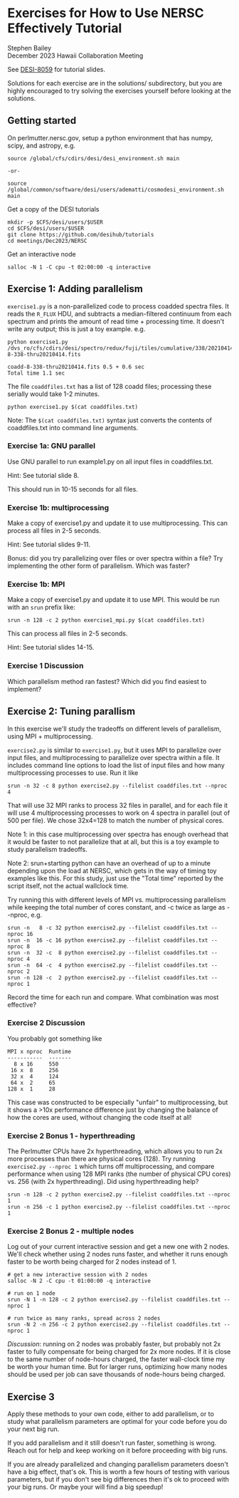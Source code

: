 # Exercises for How to Use NERSC Effectively Tutorial

Stephen Bailey<br>
December 2023 Hawaii Collaboration Meeting

See [DESI-8059](https://desi.lbl.gov/DocDB/cgi-bin/private/ShowDocument?docid=8059) for tutorial slides.

Solutions for each exercise are in the solutions/ subdirectory, but
you are highly encouraged to try solving the exercises yourself before
looking at the solutions.

## Getting started

On perlmutter.nersc.gov, setup a python environment that has
numpy, scipy, and astropy, e.g.
```
source /global/cfs/cdirs/desi/desi_environment.sh main

-or-

source /global/common/software/desi/users/adematti/cosmodesi_environment.sh main
```

Get a copy of the DESI tutorials
```
mkdir -p $CFS/desi/users/$USER
cd $CFS/desi/users/$USER
git clone https://github.com/desihub/tutorials
cd meetings/Dec2023/NERSC
```

Get an interactive node
```
salloc -N 1 -C cpu -t 02:00:00 -q interactive
```

## Exercise 1: Adding parallelism

`exercise1.py` is a non-parallelized code to process coadded spectra
files.  It reads the `R_FLUX` HDU, and subtracts a median-filtered
continuum from each spectrum and prints the amount of read time + processing
time.  It doesn't write any output; this is just a toy example.  e.g.
```
python exercise1.py /dvs_ro/cfs/cdirs/desi/spectro/redux/fuji/tiles/cumulative/338/20210414/coadd-8-338-thru20210414.fits

coadd-8-338-thru20210414.fits 0.5 + 0.6 sec
Total time 1.1 sec
```

The file `coaddfiles.txt` has a list of 128 coadd files;
processing these serially would take 1-2 minutes.
```
python exercise1.py $(cat coaddfiles.txt)
```
Note: The `$(cat coaddfiles.txt)` syntax just converts the contents of
coaddfiles.txt into command line arguments.

### Exercise 1a: GNU parallel

Use GNU parallel to run example1.py on all input files in coaddfiles.txt.

Hint: See tutorial slide 8.

This should run in 10-15 seconds for all files.

### Exercise 1b: multiprocessing

Make a copy of exercise1.py and update it to use multiprocessing.
This can process all files in 2-5 seconds.

Hint: See tutorial slides 9-11.

Bonus: did you try parallelizing over files or over spectra within a file?
Try implementing the other form of parallelism.  Which was faster?

### Exercise 1b: MPI

Make a copy of exercise1.py and update it to use MPI.  This would be run with an
`srun` prefix like:
```
srun -n 128 -c 2 python exercise1_mpi.py $(cat coaddfiles.txt)
```
This can process all files in 2-5 seconds.

Hint: See tutorial slides 14-15.

### Exercise 1 Discussion

Which parallelism method ran fastest?  Which did you find easiest to implement?

## Exercise 2: Tuning parallism

In this exercise we'll study the tradeoffs on different levels of parallelism,
using MPI + multiprocessing.

`exercise2.py` is similar to `exercise1.py`, but it uses MPI to parallelize
over input files, and multiprocessing to parallelize over spectra within a file.
It includes command line options to load the list of input files and how many
multiprocessing processes to use.  Run it like
```
srun -n 32 -c 8 python exercise2.py --filelist coaddfiles.txt --nproc 4
```
That will use 32 MPI ranks to process 32 files in parallel, and for each
file it will use 4 multiprocessing processes to work on 4 spectra in parallel
(out of 500 per file).  We chose 32x4=128 to match the number of physical cores.

Note 1: in this case multiprocessing over spectra has enough overhead that it
would be faster to not parallelize that at all, but this is a toy example
to study parallelism tradeoffs.

Note 2: srun+starting python can have an overhead of up to a minute depending
upon the load at NERSC, which gets in the way of timing toy examples like this.
For this study, just use the "Total time" reported by the script itself,
not the actual wallclock time.

Try running this with different levels of MPI vs. multiprocessing parallelism
while keeping the total number of cores constant, and -c twice as large as
--nproc, e.g.
```
srun -n   8 -c 32 python exercise2.py --filelist coaddfiles.txt --nproc 16
srun -n  16 -c 16 python exercise2.py --filelist coaddfiles.txt --nproc 8 
srun -n  32 -c  8 python exercise2.py --filelist coaddfiles.txt --nproc 4
srun -n  64 -c  4 python exercise2.py --filelist coaddfiles.txt --nproc 2
srun -n 128 -c  2 python exercise2.py --filelist coaddfiles.txt --nproc 1
```

Record the time for each run and compare.  What combination was most effective?

### Exercise 2 Discussion 

You probably got something like
```
MPI x nproc  Runtime
-----------  -------
  8 x 16     550
 16 x  8     256
 32 x  4     124
 64 x  2     65
128 x  1     28
```

This case was constructed to be especially "unfair" to multiprocessing,
but it shows a >10x performance difference just by changing the balance
of how the cores are used, without changing the code itself at all!

### Exercise 2 Bonus 1 - hyperthreading

The Perlmutter CPUs have 2x hyperthreading, which allows you to run 2x more
processes than there are physical cores (128).
Try running `exercise2.py --nproc 1` which turns off multiprocessing, and
compare performance when using 128 MPI ranks (the number of physical CPU cores)
vs. 256 (with 2x hyperthreading).  Did using hyperthreading help?

```
srun -n 128 -c 2 python exercise2.py --filelist coaddfiles.txt --nproc 1
srun -n 256 -c 1 python exercise2.py --filelist coaddfiles.txt --nproc 1
```

### Exercise 2 Bonus 2 - multiple nodes

Log out of your current interactive session and get a new one with 2 nodes.
We'll check whether using 2 nodes runs faster, and whether it runs enough
faster to be worth being charged for 2 nodes instead of 1.

```
# get a new interactive session with 2 nodes
salloc -N 2 -C cpu -t 01:00:00 -q interactive

# run on 1 node
srun -N 1 -n 128 -c 2 python exercise2.py --filelist coaddfiles.txt --nproc 1

# run twice as many ranks, spread across 2 nodes
srun -N 2 -n 256 -c 2 python exercise2.py --filelist coaddfiles.txt --nproc 1
```

*Discussion*: running on 2 nodes was probably faster, but probably not 2x faster
to fully compensate for being charged for 2x more nodes.  If it is close to
the same number of node-hours charged, the faster wall-clock time my be worth
your human time.  But for larger runs, optimizing how many nodes should be
used per job can save thousands of node-hours being charged.

## Exercise 3

Apply these methods to your own code, either to add parallelism, or to study
what parallelism parameters are optimal for your code before you do your
next big run.

If you add parallelism and it still doesn't run faster, something is wrong.
Reach out for help and keep working on it before proceeding with big runs.

If you are already parallelized and changing parallelism parameters doesn't
have a big effect, that's ok. This is worth a few hours of testing with
various parameters, but if you don't see big differences then it's ok to
proceed with your big runs.  Or maybe your will find a big speedup!



